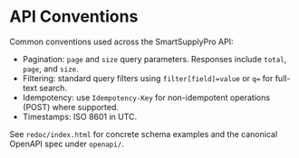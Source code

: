 # API Conventions

Common conventions used across the SmartSupplyPro API:

- Pagination: `page` and `size` query parameters. Responses include `total`, `page`, and `size`.
- Filtering: standard query filters using `filter[field]=value` or `q=` for full-text search.
- Idempotency: use `Idempotency-Key` for non-idempotent operations (POST) where supported.
- Timestamps: ISO 8601 in UTC.

See `redoc/index.html` for concrete schema examples and the canonical OpenAPI spec under `openapi/`.